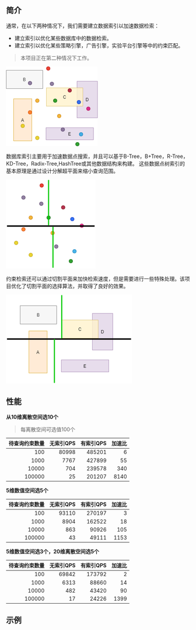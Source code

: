## 简介

通常，在以下两种情况下，我们需要建立数据索引以加速数据检索：
* 建立索引以优化某些数据库中的数据检索。
* 建立索引以优化某些策略引擎，广告引擎，实验平台引擎等中的约束匹配。

>本项目正在第二种情况下工作。

![avatar](https://github.com/boostlearn/go-kd-segment-tree/raw/master/doc/index_common.png)

数据库索引主要用于加速数据点搜索，并且可以基于B-Tree，B+Tree，R-Tree，KD-Tree，Radix-Tree,HashTree或其他数据结构来构建。
这些数据点树索引的基本原理是通过设计分解超平面来缩小查询范围。

![avatar](https://github.com/boostlearn/go-kd-segment-tree/raw/master/doc/point_index.png)

约束检索还可以通过切割平面来加快检索速度，但是需要进行一些特殊处理。该项目优化了切割平面的选择算法，并取得了良好的效果。

![avatar](https://github.com/boostlearn/go-kd-segment-tree/raw/master/doc/segment_index.png)

## 性能

**从10维离散空间选10个**
>每离散空间可选值100个

|待查询约束数量|无索引QPS|有索引QPS|加速比|
|----:|----:|---:|----:|
|100|80998|485201|6|
|1000|7767|427899|55|
|10000|704|239578|340|
|100000|25|201207|8140|

**5维数值空间选5个**

|待查询约束数量|无索引QPS|有索引QPS|加速比|
|----:|----:|---:|----:|
|100|93110|270197|3|
|1000|8904|162522|18|
|10000|863|90926|105|
|100000|43|49111|1153|

**5维数值空间选3个，20维离散空间选5个**

|待查询约束数量|无索引QPS|有索引QPS|加速比|
|----:|----:|---:|----:|
|100|69842|173792|2|
|1000|6313|88660|14|
|10000|482|43420|90|
|100000|17|24226|1399|

## 示例
